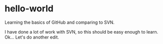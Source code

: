 # hello-world
Learning the basics of GitHub and comparing to SVN.

I have done a lot of work with SVN, so this should be easy enough to learn.
Ok...  Let's do another edit.
